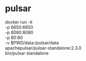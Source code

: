 # pulsar


docker run -it \
  -p 6650:6650 \
  -p 8080:8080 \
  -p 80:80 \
  -v $PWD/data:/pulsar/data \
  apachepulsar/pulsar-standalone:2.3.0 \
  bin/pulsar standalone
